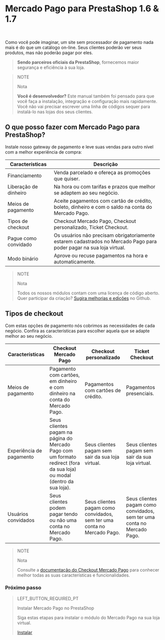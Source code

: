 # Mercado Pago para PrestaShop 1.6 & 1.7
<br/>

Como você pode imaginar, um site sem processador de pagamento nada mais é do que um catálogo on-line. Seus clientes poderão ver seus produtos, mas não poderão pagar por eles.

> **Sendo parceiros oficiais da PrestaShop**, fornecemos maior segurança e eficiência à sua loja.

<span></span>

> NOTE
>
> Nota
>
> **Você é desenvolvedor?** Este manual também foi pensado para que você faça a instalação, integração e configuração mais rapidamente. Você não vai precisar escrever uma linha de códigos sequer para instalá-lo nas lojas dos seus clientes.

## O que posso fazer com Mercado Pago para PrestaShop?

Instale nosso gateway de pagamento e leve suas vendas para outro nível com a melhor experiência de compra:

| Características               | Descrição                                                                	                                               |
|-------------------------------|--------------------------------------------------------------------------------------------------------------------------|
| Financiamento                	| Venda parcelado e ofereça as promoções que quiser.                     	                                                 |
| Liberação de dinheiro         | Na hora ou com tarifas e prazos que melhor se adaptem ao seu negócio.  	                                                 |
| Meios de pagamento            | Aceite pagamentos com cartão de crédito, boleto, dinheiro e com o saldo na conta do Mercado Pago.                        |
| Tipos de checkout             | Checkout Mercado Pago, Checkout personalizado, Ticket Checkout.                                               	         |
| Pague como convidado          | Os usuários não precisam obrigatoriamente estarem cadastrados no Mercado Pago para poder pagar na sua loja virtual.      |
| Modo binário                  | Aprove ou recuse pagamentos na hora e automaticamente.                                                                   |

> NOTE
>
> Nota
>
> Todos os nossos módulos contam com uma licença de código aberto. Quer participar da criação? [Sugira melhorias e edições](https://github.com/mercadopago/cart-prestashop-7) no Github.

## Tipos de checkout

Com estas opções de pagamento nós cobrimos as necessidades de cada negócio. Confira as características para escolher aquela que se adapte melhor ao seu negócio.

| Características    | Checkout Mercado Pago    | Checkout personalizado | Ticket Checkout |
|--------------------|--------------------------|------------------------|-----------------|
| Meios de pagamento | Pagamento com cartões, em dinheiro e com dinheiro na conta do Mercado Pago. | Pagamentos com cartões de crédito. | Pagamentos presenciais. |
| Experiência de pagamento | Seus clientes pagam na página do Mercado Pago com um formato redirect (fora da sua loja) ou modal (dentro da sua loja). | Seus clientes pagam sem sair da sua loja virtual. | Seus clientes pagam sem sair da sua loja virtual. |
| Usuários convidados | Seus clientes podem pagar tendo ou não uma conta no Mercado Pago. | Seus clientes pagam como convidados, sem ter uma conta no Mercado Pago. | Seus clientes pagam como convidados, sem ter uma conta no Mercado Pago. |

> NOTE
>
> Nota
>
> Consulte a [documentação do Checkout Mercado Pago](https://www.mercadopago.com.br/developers/pt/guides/payments/web-payment-checkout/introduction/) para conhecer melhor todas as suas características e funcionalidades.

### Próximo passo

> LEFT_BUTTON_REQUIRED_PT
>
> Instalar Mercado Pago no PrestaShop
>
> Siga estas etapas para instalar o módulo do Mercado Pago na sua loja virtual.
>
> 
> [Instalar](https://www.mercadopago.com.ar/developers/pt/plugins_sdks/plugins/prestashop/instalation/)